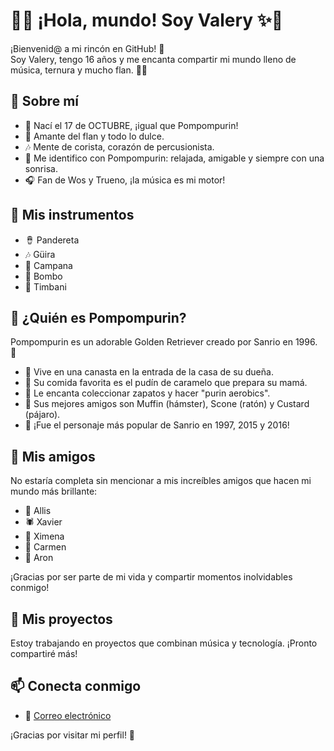 # 🍮✨ ¡Hola, mundo! Soy Valery ✨🍮

¡Bienvenid@ a mi rincón en GitHub! 👋  
Soy Valery, tengo 16 años y me encanta compartir mi mundo lleno de música, ternura y mucho flan. 🎵💛

## 🐶 Sobre mí

- 🎂 Nací el 17 de OCTUBRE, ¡igual que Pompompurin!  
- 🍮 Amante del flan y todo lo dulce.  
- 🎶 Mente de corista, corazón de percusionista.  
- 🐾 Me identifico con Pompompurin: relajada, amigable y siempre con una sonrisa.  
- 🎧 Fan de Wos y Trueno, ¡la música es mi motor!

## 🥁 Mis instrumentos

- 🪘 Pandereta  
- 🎶 Güira  
- 🔔 Campana  
- 🥁 Bombo  
- 🥁 Timbani

## 🐾 ¿Quién es Pompompurin?

Pompompurin es un adorable Golden Retriever creado por Sanrio en 1996. 🎩  
- 🐶 Vive en una canasta en la entrada de la casa de su dueña.  
- 🍮 Su comida favorita es el pudín de caramelo que prepara su mamá.  
- 👟 Le encanta coleccionar zapatos y hacer "purin aerobics".  
- 🐹 Sus mejores amigos son Muffin (hámster), Scone (ratón) y Custard (pájaro).  
- 🌟 ¡Fue el personaje más popular de Sanrio en 1997, 2015 y 2016!

## 🧡 Mis amigos

No estaría completa sin mencionar a mis increíbles amigos que hacen mi mundo más brillante:

- 🌟 Allis  
- 🕷️ Xavier  
- 💖 Ximena  
- 🌸 Carmen  
- 🎵 Aron

¡Gracias por ser parte de mi vida y compartir momentos inolvidables conmigo!

## 🌈 Mis proyectos

Estoy trabajando en proyectos que combinan música y tecnología. ¡Pronto compartiré más!

## 📫 Conecta conmigo

- 💌 [Correo electrónico](valery.maldonado@uerdf.edu.ec)   
  

¡Gracias por visitar mi perfil! 💖  


<!---
valerymaldonado/valerymaldonado is a ✨ special ✨ repository because its `README.md` (this file) appears on your GitHub profile.
You can click the Preview link to take a look at your changes.
--->
